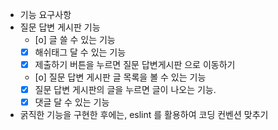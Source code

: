 - 기능 요구사항
- 질문 답변 게시판 기능
    - [o] 글 쓸 수 있는 기능
    - [x] 해쉬태그 달 수 있는 기능
    - [x] 제출하기 버튼을 누르면 질문 답변게시판 으로 이동하기
    - [o] 질문 답변 게시판 글 목록을  볼 수 있는 기능 
    - [x] 질문 답변 게시판의 글을 누르면 글이 나오는 기능. 
    - [x] 댓글 달 수 있는 기능
   
- 굵직한 기능을 구현한 후에는, eslint 를  활용하여 코딩 컨벤션 맞추기
